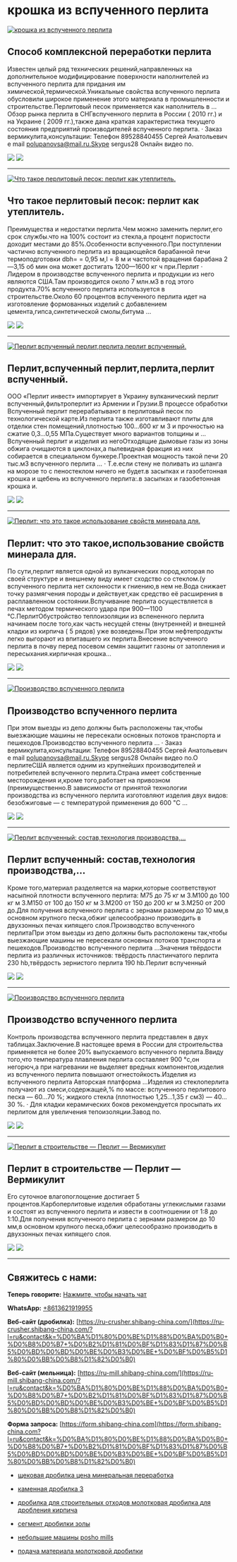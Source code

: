 # крошка из вспученного перлита

<a href="https://swt.shibang-china.com/?l=ru&img&k=%D0%BA%D1%80%D0%BE%D1%88%D0%BA%D0%B0+%D0%B8%D0%B7+%D0%B2%D1%81%D0%BF%D1%83%D1%87%D0%B5%D0%BD%D0%BD%D0%BE%D0%B3%D0%BE+%D0%BF%D0%B5%D1%80%D0%BB%D0%B8%D1%82%D0%B0" target="_blank">![крошка из вспученного перлита](http://static.shibang-china.com/all-800x300/868.jpg)</a>

## Способ комплексной переработки перлита
Известен целый ряд технических решений,направленных на дополнительное модифицирование поверхности наполнителей из вспученного перлита для придания им химической,термической.Уникальные свойства вспученного перлита обусловили широкое применение этого материала в промышленности и строительстве.Перлитовый песок применяется как наполнитель в …Обзор рынка перлита в СНГвспученного перлита в России ( 2010 гг.) и на Украине ( 2009 гг.),также дана краткая характеристика текущего состояния предприятий производителей вспученного перлита.&nbsp;&#0183;&#32;Заказ вермикулита,консультации: Телефон 89528840455 Сергей Анатольевич e mail polupanovsa@mail.ru.Skype sergus28 Онлайн видео по.


<a href="https://whatsapp.shibangsoft.com/WhatsApp.php" target="_blank" title="WhatsApp">![](http://static.shibang-china.com/icon/whatsapp.png)</a> <a href="https://swt.shibang-china.com/?l=ru&icon&k=%D0%BA%D1%80%D0%BE%D1%88%D0%BA%D0%B0+%D0%B8%D0%B7+%D0%B2%D1%81%D0%BF%D1%83%D1%87%D0%B5%D0%BD%D0%BD%D0%BE%D0%B3%D0%BE+%D0%BF%D0%B5%D1%80%D0%BB%D0%B8%D1%82%D0%B0" target="_blank">![](http://static.shibang-china.com/icon/chat-ru.png)</a>

---

<a href="https://swt.shibang-china.com/?l=ru&img&k=%D0%BA%D1%80%D0%BE%D1%88%D0%BA%D0%B0+%D0%B8%D0%B7+%D0%B2%D1%81%D0%BF%D1%83%D1%87%D0%B5%D0%BD%D0%BD%D0%BE%D0%B3%D0%BE+%D0%BF%D0%B5%D1%80%D0%BB%D0%B8%D1%82%D0%B0" target="_blank">![Что такое перлитовый песок: перлит как утеплитель.](http://static.shibang-china.com/all-800x300/1470.jpg)</a>

## Что такое перлитовый песок: перлит как утеплитель.
Преимущества и недостатки перлита.Чем можно заменить перлит,его срок службы.что на 100% состоит из стекла,а процент пористости доходит местами до 85%.Особенности вспученного.При поступлении частично вспученного перлита из вращающейся барабанной печи термоподготовки dbh= = 0,95 м,l = 8 м и частотой вращения барабана 2—3,15 об мин она может достигать 1200—1600 кг ч при.Перлит&nbsp;&#0183;&#32;Лидером в производстве вспученного перлита и продукции из него являются США.Там производится около 7 млн.м3 в год этого продукта.70% вспученного перлита используется в строительстве.Около 60 процентов вспученного перлита идет на изготовление формованных изделий с добавлением цемента,гипса,синтетической смолы,битума …


<a href="https://whatsapp.shibangsoft.com/WhatsApp.php" target="_blank" title="WhatsApp">![](http://static.shibang-china.com/icon/whatsapp.png)</a> <a href="https://swt.shibang-china.com/?l=ru&icon&k=%D0%BA%D1%80%D0%BE%D1%88%D0%BA%D0%B0+%D0%B8%D0%B7+%D0%B2%D1%81%D0%BF%D1%83%D1%87%D0%B5%D0%BD%D0%BD%D0%BE%D0%B3%D0%BE+%D0%BF%D0%B5%D1%80%D0%BB%D0%B8%D1%82%D0%B0" target="_blank">![](http://static.shibang-china.com/icon/chat-ru.png)</a>

---

<a href="https://swt.shibang-china.com/?l=ru&img&k=%D0%BA%D1%80%D0%BE%D1%88%D0%BA%D0%B0+%D0%B8%D0%B7+%D0%B2%D1%81%D0%BF%D1%83%D1%87%D0%B5%D0%BD%D0%BD%D0%BE%D0%B3%D0%BE+%D0%BF%D0%B5%D1%80%D0%BB%D0%B8%D1%82%D0%B0" target="_blank">![Перлит,вспученный перлит,перлита,перлит вспученный.](http://static.shibang-china.com/all-800x300/1522.jpg)</a>

## Перлит,вспученный перлит,перлита,перлит вспученный.
ООО &#171;Перлит инвест&#187; импортирует в Украину вулканический перлит вспученный,фильтроперлит из Армении и Грузии.В процессе обработки Вспученный перлит перерабатывают в перлитовый песок по технологической карте.Из перлита также изготавливают плиты для отделки стен помещений,плотностью 100…600 кг м 3 и прочностью на сжатие 0,3…0,55 МПа.Существует много вариантов толщины и …Вспученный перлит и изделия из негоОтходящие дымовые газы из зоны обжига очищаются в цик&#173;лонах,а пылевидная фракция из них собирается в специальном бункере.Проектная мощность такой печи 20 тыс.м3 вспученного перлита …&nbsp;&#0183;&#32;Т.е.если стену не поливать из шланга на морозе то с пеностеклом ничего не будет.в засыпках и газобетонная крошка и щебень из вспученного перлита:.в засыпках и газобетонная крошка и.


<a href="https://whatsapp.shibangsoft.com/WhatsApp.php" target="_blank" title="WhatsApp">![](http://static.shibang-china.com/icon/whatsapp.png)</a> <a href="https://swt.shibang-china.com/?l=ru&icon&k=%D0%BA%D1%80%D0%BE%D1%88%D0%BA%D0%B0+%D0%B8%D0%B7+%D0%B2%D1%81%D0%BF%D1%83%D1%87%D0%B5%D0%BD%D0%BD%D0%BE%D0%B3%D0%BE+%D0%BF%D0%B5%D1%80%D0%BB%D0%B8%D1%82%D0%B0" target="_blank">![](http://static.shibang-china.com/icon/chat-ru.png)</a>

---

<a href="https://swt.shibang-china.com/?l=ru&img&k=%D0%BA%D1%80%D0%BE%D1%88%D0%BA%D0%B0+%D0%B8%D0%B7+%D0%B2%D1%81%D0%BF%D1%83%D1%87%D0%B5%D0%BD%D0%BD%D0%BE%D0%B3%D0%BE+%D0%BF%D0%B5%D1%80%D0%BB%D0%B8%D1%82%D0%B0" target="_blank">![Перлит: что это такое,использование свойств минерала для.](http://static.shibang-china.com/all-800x300/388.jpg)</a>

## Перлит: что это такое,использование свойств минерала для.
По сути,перлит является одной из вулканических пород,которая по своей структуре и внешнему виду имеет сходство со стеклом.(у вспученного перлита нет склонности к гниению,в нем не.Вода снижает точку размягчения породы и действует,как средство её расширения в расплавленном состоянии.Вспучивание перлита осуществляется в печах методом термического удара при 900—1100 &#176;С.ПерлитОбустройство теплоизоляции из вспененного перлита начинаем после того,как часть несущей стены (внутренней) и внешней кладки из кирпича ( 5 рядов) уже возведены.При этом нефтепродукты легко выгорают из впитавшего их перлита.Внесение вспученного перлита в почву перед посевом семян защитит газоны от затопления и пересыхания.кирпичная крошка…


<a href="https://whatsapp.shibangsoft.com/WhatsApp.php" target="_blank" title="WhatsApp">![](http://static.shibang-china.com/icon/whatsapp.png)</a> <a href="https://swt.shibang-china.com/?l=ru&icon&k=%D0%BA%D1%80%D0%BE%D1%88%D0%BA%D0%B0+%D0%B8%D0%B7+%D0%B2%D1%81%D0%BF%D1%83%D1%87%D0%B5%D0%BD%D0%BD%D0%BE%D0%B3%D0%BE+%D0%BF%D0%B5%D1%80%D0%BB%D0%B8%D1%82%D0%B0" target="_blank">![](http://static.shibang-china.com/icon/chat-ru.png)</a>

---

<a href="https://swt.shibang-china.com/?l=ru&img&k=%D0%BA%D1%80%D0%BE%D1%88%D0%BA%D0%B0+%D0%B8%D0%B7+%D0%B2%D1%81%D0%BF%D1%83%D1%87%D0%B5%D0%BD%D0%BD%D0%BE%D0%B3%D0%BE+%D0%BF%D0%B5%D1%80%D0%BB%D0%B8%D1%82%D0%B0" target="_blank">![Производство вспученного перлита](http://static.shibang-china.com/all-800x300/704.jpg)</a>

## Производство вспученного перлита
При этом выезды из депо должны быть расположены так,чтобы выезжающие машины не пересекали основных потоков транспорта и пешеходов.Производство вспученного перлита …&nbsp;&#0183;&#32;Заказ вермикулита,консультации: Телефон 89528840455 Сергей Анатольевич e mail polupanovsa@mail.ru.Skype sergus28 Онлайн видео по.О перлитеСША является одним из крупнейших производителей и потребителей вспученного перлита.Страна имеет собственные месторождения и,кроме того,работает на привозном (преимущественно.В зависимости от принятой технологии производства из вспученного перлита изготовляют изделия двух видов: безобжиговые — с температурой применения до 600 &quot;С …


<a href="https://whatsapp.shibangsoft.com/WhatsApp.php" target="_blank" title="WhatsApp">![](http://static.shibang-china.com/icon/whatsapp.png)</a> <a href="https://swt.shibang-china.com/?l=ru&icon&k=%D0%BA%D1%80%D0%BE%D1%88%D0%BA%D0%B0+%D0%B8%D0%B7+%D0%B2%D1%81%D0%BF%D1%83%D1%87%D0%B5%D0%BD%D0%BD%D0%BE%D0%B3%D0%BE+%D0%BF%D0%B5%D1%80%D0%BB%D0%B8%D1%82%D0%B0" target="_blank">![](http://static.shibang-china.com/icon/chat-ru.png)</a>

---

<a href="https://swt.shibang-china.com/?l=ru&img&k=%D0%BA%D1%80%D0%BE%D1%88%D0%BA%D0%B0+%D0%B8%D0%B7+%D0%B2%D1%81%D0%BF%D1%83%D1%87%D0%B5%D0%BD%D0%BD%D0%BE%D0%B3%D0%BE+%D0%BF%D0%B5%D1%80%D0%BB%D0%B8%D1%82%D0%B0" target="_blank">![Перлит вспученный: состав,технология производства,…](http://static.shibang-china.com/all-800x300/1273.jpg)</a>

## Перлит вспученный: состав,технология производства,…
Кроме того,материал разделяется на марки,которые соответствуют насыпной плотности вспученного перлита: М75 до 75 кг м 3.М100 до 100 кг м 3.М150 от 100 до 150 кг м 3.М200 от 150 до 200 кг м 3.М250 от 200 до.Для получения вспученного перлита с зернами размером до 10 мм,в основном крупного песка,обжиг целесообразно производить в двухзонных печах кипящего слоя.Производство вспученного перлитаПри этом выезды из депо должны быть расположены так,чтобы выезжающие машины не пересекали основных потоков транспорта и пешеходов.Производство вспученного перлита …Значения твёрдости перлита из различных источников: твёрдость пластинчатого перлита 230 hb,твёрдость зернистого перлита 190 hb.Перлит вспученный


<a href="https://whatsapp.shibangsoft.com/WhatsApp.php" target="_blank" title="WhatsApp">![](http://static.shibang-china.com/icon/whatsapp.png)</a> <a href="https://swt.shibang-china.com/?l=ru&icon&k=%D0%BA%D1%80%D0%BE%D1%88%D0%BA%D0%B0+%D0%B8%D0%B7+%D0%B2%D1%81%D0%BF%D1%83%D1%87%D0%B5%D0%BD%D0%BD%D0%BE%D0%B3%D0%BE+%D0%BF%D0%B5%D1%80%D0%BB%D0%B8%D1%82%D0%B0" target="_blank">![](http://static.shibang-china.com/icon/chat-ru.png)</a>

---

<a href="https://swt.shibang-china.com/?l=ru&img&k=%D0%BA%D1%80%D0%BE%D1%88%D0%BA%D0%B0+%D0%B8%D0%B7+%D0%B2%D1%81%D0%BF%D1%83%D1%87%D0%B5%D0%BD%D0%BD%D0%BE%D0%B3%D0%BE+%D0%BF%D0%B5%D1%80%D0%BB%D0%B8%D1%82%D0%B0" target="_blank">![Производство вспученного перлита](http://static.shibang-china.com/all-800x300/618.jpg)</a>

## Производство вспученного перлита
Контроль производства вспученного перлита представлен в двух таблицах.Заключение.В настоящее время в России для строительства применяется не более 20% выпускаемого вспученного перлита.Ввиду того,что температура плавления перлита составляет 900 &#176;c,он негорюч,а при нагревании не выделяет вредных компонентов,изделия из вспученного перлита повышают огнестойкость.Изделия из вспученного перлита Авторская платформа …Изделия из стеклоперлита получают из смеси,содержащей,% по массе: вспученного перлитового песка — 60…70 %; жидкого стекла (плотностью 1,25…1,35 г см3) — 40…30 %.&nbsp;&#0183;&#32;Для кладки керамических боков рекомендуется просыпать их перлитом для увеличения тепоизоляции.Завод по.


<a href="https://whatsapp.shibangsoft.com/WhatsApp.php" target="_blank" title="WhatsApp">![](http://static.shibang-china.com/icon/whatsapp.png)</a> <a href="https://swt.shibang-china.com/?l=ru&icon&k=%D0%BA%D1%80%D0%BE%D1%88%D0%BA%D0%B0+%D0%B8%D0%B7+%D0%B2%D1%81%D0%BF%D1%83%D1%87%D0%B5%D0%BD%D0%BD%D0%BE%D0%B3%D0%BE+%D0%BF%D0%B5%D1%80%D0%BB%D0%B8%D1%82%D0%B0" target="_blank">![](http://static.shibang-china.com/icon/chat-ru.png)</a>

---

<a href="https://swt.shibang-china.com/?l=ru&img&k=%D0%BA%D1%80%D0%BE%D1%88%D0%BA%D0%B0+%D0%B8%D0%B7+%D0%B2%D1%81%D0%BF%D1%83%D1%87%D0%B5%D0%BD%D0%BD%D0%BE%D0%B3%D0%BE+%D0%BF%D0%B5%D1%80%D0%BB%D0%B8%D1%82%D0%B0" target="_blank">![Перлит в строительстве — Перлит — Вермикулит](http://static.shibang-china.com/all-800x300/702.jpg)</a>

## Перлит в строительстве — Перлит — Вермикулит
Его суточное влагопоглощение достигает 5 процентов.Карбоперлитовые изделия обработаны углекислыми газами и состоят из вспученного перлита и извести в соотношении от 1:8 до 1:10.Для получения вспученного перлита с зернами размером до 10 мм,в основном крупного песка,обжиг целесообразно производить в двухзонных печах кипящего слоя.

<a href="https://whatsapp.shibangsoft.com/WhatsApp.php" target="_blank" title="WhatsApp">![](http://static.shibang-china.com/icon/whatsapp.png)</a> <a href="https://swt.shibang-china.com/?l=ru&icon&k=%D0%BA%D1%80%D0%BE%D1%88%D0%BA%D0%B0+%D0%B8%D0%B7+%D0%B2%D1%81%D0%BF%D1%83%D1%87%D0%B5%D0%BD%D0%BD%D0%BE%D0%B3%D0%BE+%D0%BF%D0%B5%D1%80%D0%BB%D0%B8%D1%82%D0%B0" target="_blank">![](http://static.shibang-china.com/icon/chat-ru.png)</a>

---
## Свяжитесь с нами:

**Теперь говорите:** [Нажмите, чтобы начать чат](https://swt.shibang-china.com?l=ru&contact&k=%D0%BA%D1%80%D0%BE%D1%88%D0%BA%D0%B0+%D0%B8%D0%B7+%D0%B2%D1%81%D0%BF%D1%83%D1%87%D0%B5%D0%BD%D0%BD%D0%BE%D0%B3%D0%BE+%D0%BF%D0%B5%D1%80%D0%BB%D0%B8%D1%82%D0%B0)

**WhatsApp:**  [+8613621919955](https://whatsapp.shibangsoft.com/WhatsApp.php)

**Веб-сайт (дробилка):** [https://ru-crusher.shibang-china.com/](https://ru-crusher.shibang-china.com/?l=ru&contact&k=%D0%BA%D1%80%D0%BE%D1%88%D0%BA%D0%B0+%D0%B8%D0%B7+%D0%B2%D1%81%D0%BF%D1%83%D1%87%D0%B5%D0%BD%D0%BD%D0%BE%D0%B3%D0%BE+%D0%BF%D0%B5%D1%80%D0%BB%D0%B8%D1%82%D0%B0)

**Веб-сайт (мельница):** [https://ru-mill.shibang-china.com/](https://ru-mill.shibang-china.com/?l=ru&contact&k=%D0%BA%D1%80%D0%BE%D1%88%D0%BA%D0%B0+%D0%B8%D0%B7+%D0%B2%D1%81%D0%BF%D1%83%D1%87%D0%B5%D0%BD%D0%BD%D0%BE%D0%B3%D0%BE+%D0%BF%D0%B5%D1%80%D0%BB%D0%B8%D1%82%D0%B0)

**Форма запроса:** [https://form.shibang-china.com](https://form.shibang-china.com?l=ru&contact&k=%D0%BA%D1%80%D0%BE%D1%88%D0%BA%D0%B0+%D0%B8%D0%B7+%D0%B2%D1%81%D0%BF%D1%83%D1%87%D0%B5%D0%BD%D0%BD%D0%BE%D0%B3%D0%BE+%D0%BF%D0%B5%D1%80%D0%BB%D0%B8%D1%82%D0%B0)

* [щековая дробилка цена минеральная переработка](../131/%D1%89%D0%B5%D0%BA%D0%BE%D0%B2%D0%B0%D1%8F%20%D0%B4%D1%80%D0%BE%D0%B1%D0%B8%D0%BB%D0%BA%D0%B0%20%D1%86%D0%B5%D0%BD%D0%B0%20%D0%BC%D0%B8%D0%BD%D0%B5%D1%80%D0%B0%D0%BB%D1%8C%D0%BD%D0%B0%D1%8F%20%D0%BF%D0%B5%D1%80%D0%B5%D1%80%D0%B0%D0%B1%D0%BE%D1%82%D0%BA%D0%B0.md)

* [каменная дробилка 3](../131/%D0%BA%D0%B0%D0%BC%D0%B5%D0%BD%D0%BD%D0%B0%D1%8F%20%D0%B4%D1%80%D0%BE%D0%B1%D0%B8%D0%BB%D0%BA%D0%B0%203.md)

* [дробилка для строительных отходов молотковая дробилка для дробления кирпича](../131/%D0%B4%D1%80%D0%BE%D0%B1%D0%B8%D0%BB%D0%BA%D0%B0%20%D0%B4%D0%BB%D1%8F%20%D1%81%D1%82%D1%80%D0%BE%D0%B8%D1%82%D0%B5%D0%BB%D1%8C%D0%BD%D1%8B%D1%85%20%D0%BE%D1%82%D1%85%D0%BE%D0%B4%D0%BE%D0%B2%20%D0%BC%D0%BE%D0%BB%D0%BE%D1%82%D0%BA%D0%BE%D0%B2%D0%B0%D1%8F%20%D0%B4%D1%80%D0%BE%D0%B1%D0%B8%D0%BB%D0%BA%D0%B0%20%D0%B4%D0%BB%D1%8F%20%D0%B4%D1%80%D0%BE%D0%B1%D0%BB%D0%B5%D0%BD%D0%B8%D1%8F%20%D0%BA%D0%B8%D1%80%D0%BF%D0%B8%D1%87%D0%B0.md)

* [сегмент дробилки золы](../134/%D1%81%D0%B5%D0%B3%D0%BC%D0%B5%D0%BD%D1%82%20%D0%B4%D1%80%D0%BE%D0%B1%D0%B8%D0%BB%D0%BA%D0%B8%20%D0%B7%D0%BE%D0%BB%D1%8B.md)

* [небольшие машины posho mills](../132/%D0%BD%D0%B5%D0%B1%D0%BE%D0%BB%D1%8C%D1%88%D0%B8%D0%B5%20%D0%BC%D0%B0%D1%88%D0%B8%D0%BD%D1%8B%20posho%20mills.md)

* [подача материала молотковой дробилки](../132/%D0%BF%D0%BE%D0%B4%D0%B0%D1%87%D0%B0%20%D0%BC%D0%B0%D1%82%D0%B5%D1%80%D0%B8%D0%B0%D0%BB%D0%B0%20%D0%BC%D0%BE%D0%BB%D0%BE%D1%82%D0%BA%D0%BE%D0%B2%D0%BE%D0%B9%20%D0%B4%D1%80%D0%BE%D0%B1%D0%B8%D0%BB%D0%BA%D0%B8.md)
